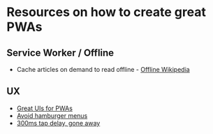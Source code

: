# Resources on how to create great PWAs

## Service Worker / Offline
- Cache articles on demand to read offline - [Offline Wikipedia](https://github.com/jakearchibald/offline-wikipedia)

## UX
- [Great UIs for PWAs](https://medium.com/@owencm/designing-great-uis-for-progressive-web-apps-dd38c1d20f7)
- [Avoid hamburger menus](https://lmjabreu.com/post/why-and-how-to-avoid-hamburger-menus/)
- [300ms tap delay, gone away](https://developers.google.com/web/updates/2013/12/300ms-tap-delay-gone-away)
